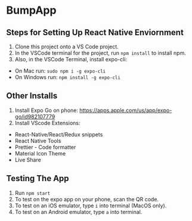 # BumpApp

## Steps for Setting Up React Native Enviornment
1) Clone this project onto a VS Code project.
2) In the VSCode terminal for the project, run `npm install` to install npm.
2) Also, in the VSCode Terminal, install expo-cli:
- On Mac run: `sudo npm i -g expo-cli`
- On Windows run: `npm install -g expo-cli`

## Other Installs
1) Install Expo Go on phone: https://apps.apple.com/us/app/expo-go/id982107779
2) Install VScode Extensions:
- React-Native/React/Redux snippets 
- React Native Tools
- Prettier - Code formatter
- Material Icon Theme
- Live Share
  
## Testing The App
1) Run `npm start`
2) To test on the expo app on your phone, scan the QR code.
3) To test on an iOS emulator, type `i` into terminal (MacOS only).
4) To test on an Android emulator, type `a` into terminal.

